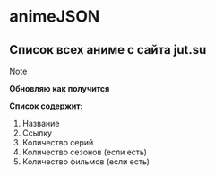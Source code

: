 # animeJSON
## Список всех аниме с сайта jut.su

> [!NOTE]
> **Обновляю как получится**

**Список содержит:**
1. Название
2. Ссылку
3. Количество серий
4. Количество сезонов (если есть)
5. Количество фильмов (если есть)
